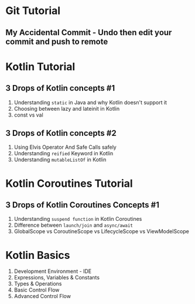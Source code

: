 # Git Tutorial
## My Accidental Commit - Undo then edit your commit and push to remote 

# Kotlin Tutorial 
## 3 Drops of Kotlin concepts #1 
1. Understanding `static` in Java and why Kotlin doesn't support it
2. Choosing between lazy and  lateinit in Kotlin
3. const vs val 

## 3 Drops of Kotlin concepts #2
1. Using Elvis Operator And Safe Calls safely
2. Understanding `reified` Keyword in Kotlin
3. Understanding `mutableListOf` in Kotlin 

# Kotlin Coroutines Tutorial
## 3 Drops of Kotlin Coroutines Concepts #1
1. Understanding `suspend function` in Kotlin Coroutines 
2. Difference between `launch/join` and `async/await`
3. GlobalScope vs CoroutineScope vs LifecycleScope vs ViewModelScope 

# Kotlin Basics 
1. Development Environment - IDE 
2. Expressions, Variables & Constants 
3. Types & Operations 
4. Basic Control Flow 
5. Advanced Control Flow


